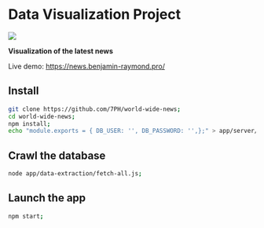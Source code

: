 # Data Visualization Project

<img src="https://travis-ci.com/7PH/EPFL-Data-Visualization-Project.svg?token=Za94vW75EZvYRU3Un778&branch=master">

**Visualization of the latest news**

Live demo: https://news.benjamin-raymond.pro/

## Install

```bash
git clone https://github.com/7PH/world-wide-news;
cd world-wide-news;
npm install;
echo "module.exports = { DB_USER: '', DB_PASSWORD: '',};" > app/server/Credentials.js;
```

## Crawl the database

```bash
node app/data-extraction/fetch-all.js;
```

## Launch the app

```bash
npm start;
```
